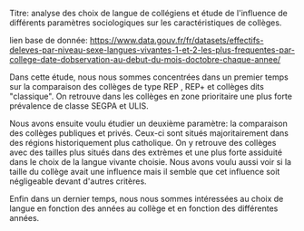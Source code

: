 
Titre: analyse des choix de langue de collégiens et étude de l'influence de différents paramètres sociologiques sur les caractéristiques de collèges.

lien base de donnée: https://www.data.gouv.fr/fr/datasets/effectifs-deleves-par-niveau-sexe-langues-vivantes-1-et-2-les-plus-frequentes-par-college-date-dobservation-au-debut-du-mois-doctobre-chaque-annee/

Dans cette étude, nous nous sommes concentrées dans un premier temps sur la comparaison des collèges de type REP , REP+ et collèges dits "classique". On retrouve dans les collèges en zone prioritaire une plus forte prévalence de classe SEGPA et ULIS.

Nous avons ensuite voulu étudier un deuxième paramètre: la comparaison des collèges publiques et privés. Ceux-ci sont situés majoritairement dans des régions historiquement plus catholique. On y retrouve des collèges avec des tailles plus situés dans des extrèmes et une plus forte assiduité dans le choix de la langue vivante choisie. Nous avons voulu aussi voir si la taille du collège avait une influence mais il semble que cet influence soit négligeable devant d'autres critères.

Enfin dans un dernier temps, nous nous sommes intéressées au choix de langue en fonction des années au collège et en fonction des différentes années. 